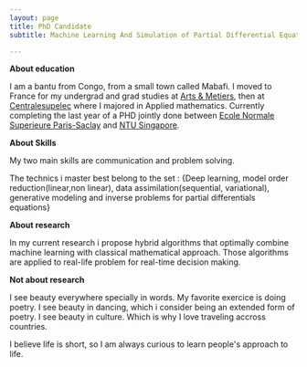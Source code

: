 ```yaml
---
layout: page
title: PhD Candidate
subtitle: Machine Learning And Simulation of Partial Differential Equations 

---
```


**About education**

I am a bantu from Congo, from a small town called Mabafi. I moved to France for my undergrad and grad studies at [Arts & Metiers](https://artsetmetiers.fr/en), then at [Centralesupelec](https://www.centralesupelec.fr/en) where I majored in Applied mathematics. Currently completing the last year of a  PHD jointly done between [Ecole Normale Superieure Paris-Saclay](https://ens-paris-saclay.fr/en) and [NTU Singapore](https://www.ntu.edu.sg). 

**About Skills**

My two main skills are communication and problem solving.

The technics i master best belong to the  set :
{Deep learning, model order reduction(linear,non linear), data assimilation(sequential, variational), generative modeling and inverse problems for partial differentials equations}




**About research**

In my current research i propose hybrid algorithms that optimally combine machine learning with classical mathematical approach.
Those algorithms are applied to real-life problem for real-time decision making.


**Not about research**

I see beauty everywhere specially in words. My favorite exercice is doing poetry. 
I see beauty in dancing, which i consider being an extended form of poetry.
I see beauty in culture. Which is why I love traveling accross countries.

I believe life is short, so I am always curious to learn people's approach to life.





